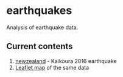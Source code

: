 # earthquakes

Analysis of earthquake data.

## Current contents
1. [newzealand](https://github.com/neilfws/earthquakes/tree/master/newzealand) - Kaikoura 2016 earthquake
2. [Leaflet map](http://neilfws.github.io/earthquakes/newzealand/eqnz2016leaflet.html) of the same data

